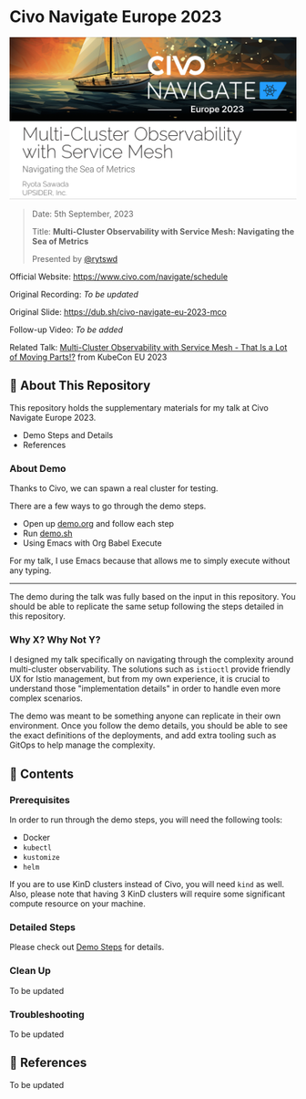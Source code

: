# Civo Navigate Europe 2023

![slide](/docs/assets/slide-title.png)

> Date: 5th September, 2023
>
> Title: **Multi-Cluster Observability with Service Mesh: Navigating the Sea of
> Metrics**
>
> Presented by [@rytswd](https://github.com/rytswd)

Official Website: https://www.civo.com/navigate/schedule

Original Recording: _To be updated_

Original Slide: https://dub.sh/civo-navigate-eu-2023-mco

Follow-up Video: _To be added_

Related Talk:
[Multi-Cluster Observability with Service Mesh - That Is a Lot of Moving Parts!?](https://github.com/rytswd/kubecon-eu-2023)
from KubeCon EU 2023

## 🌄 About This Repository

This repository holds the supplementary materials for my talk at Civo Navigate
Europe 2023.

- Demo Steps and Details
- References

### About Demo

Thanks to Civo, we can spawn a real cluster for testing.

There are a few ways to go through the demo steps.

- Open up [demo.org](/demo.org) and follow each step
- Run [demo.sh](/demo.sh)
- Using Emacs with Org Babel Execute

For my talk, I use Emacs because that allows me to simply execute without any
typing.

---

The demo during the talk was fully based on the input in this repository. You
should be able to replicate the same setup following the steps detailed in this
repository.

### Why X? Why Not Y?

I designed my talk specifically on navigating through the complexity around
multi-cluster observability. The solutions such as `istioctl` provide friendly
UX for Istio management, but from my own experience, it is crucial to understand
those "implementation details" in order to handle even more complex scenarios.

The demo was meant to be something anyone can replicate in their own
environment. Once you follow the demo details, you should be able to see the
exact definitions of the deployments, and add extra tooling such as GitOps to
help manage the complexity.

## 🌅 Contents

### Prerequisites

In order to run through the demo steps, you will need the following tools:

- Docker
- `kubectl`
- `kustomize`
- `helm`

If you are to use KinD clusters instead of Civo, you will need `kind` as well.
Also, please note that having 3 KinD clusters will require some significant
compute resource on your machine.

### Detailed Steps

Please check out [Demo Steps](demo.org) for details.

### Clean Up

To be updated

### Troubleshooting

To be updated

## 🔎 References

To be updated
